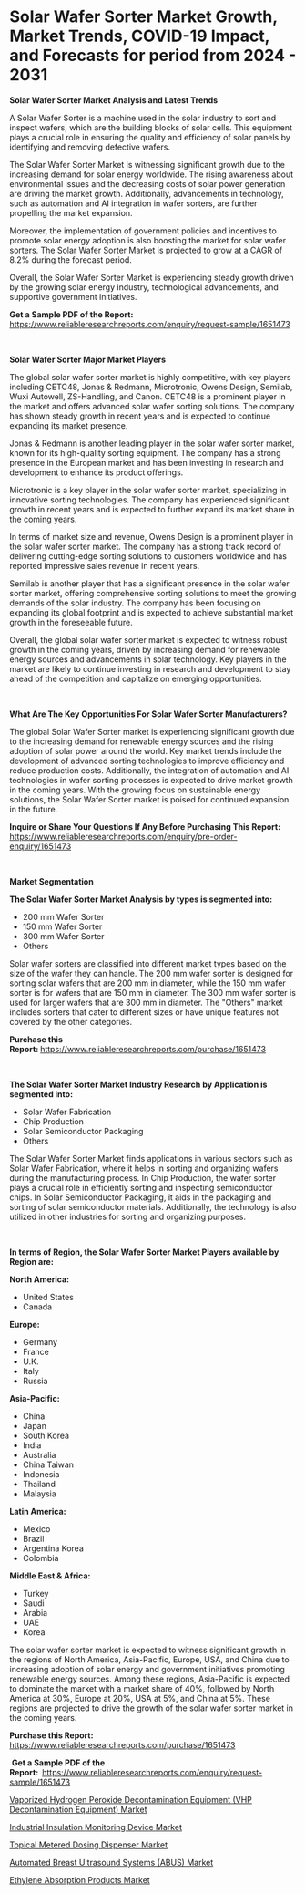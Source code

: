 <p><h1>Solar Wafer Sorter Market Growth, Market Trends, COVID-19 Impact, and Forecasts for period from 2024 - 2031</h1></p><p><strong>Solar Wafer Sorter Market Analysis and Latest Trends</strong></p>
<p><p>A Solar Wafer Sorter is a machine used in the solar industry to sort and inspect wafers, which are the building blocks of solar cells. This equipment plays a crucial role in ensuring the quality and efficiency of solar panels by identifying and removing defective wafers.</p><p>The Solar Wafer Sorter Market is witnessing significant growth due to the increasing demand for solar energy worldwide. The rising awareness about environmental issues and the decreasing costs of solar power generation are driving the market growth. Additionally, advancements in technology, such as automation and AI integration in wafer sorters, are further propelling the market expansion.</p><p>Moreover, the implementation of government policies and incentives to promote solar energy adoption is also boosting the market for solar wafer sorters. The Solar Wafer Sorter Market is projected to grow at a CAGR of 8.2% during the forecast period.</p><p>Overall, the Solar Wafer Sorter Market is experiencing steady growth driven by the growing solar energy industry, technological advancements, and supportive government initiatives.</p></p>
<p><strong>Get a Sample PDF of the Report:&nbsp;</strong> <a href="https://www.reliableresearchreports.com/enquiry/request-sample/1651473">https://www.reliableresearchreports.com/enquiry/request-sample/1651473</a></p>
<p>&nbsp;</p>
<p><strong>Solar Wafer Sorter Major Market Players</strong></p>
<p><p>The global solar wafer sorter market is highly competitive, with key players including CETC48, Jonas & Redmann, Microtronic, Owens Design, Semilab, Wuxi Autowell, ZS-Handling, and Canon. CETC48 is a prominent player in the market and offers advanced solar wafer sorting solutions. The company has shown steady growth in recent years and is expected to continue expanding its market presence.</p><p>Jonas & Redmann is another leading player in the solar wafer sorter market, known for its high-quality sorting equipment. The company has a strong presence in the European market and has been investing in research and development to enhance its product offerings.</p><p>Microtronic is a key player in the solar wafer sorter market, specializing in innovative sorting technologies. The company has experienced significant growth in recent years and is expected to further expand its market share in the coming years.</p><p>In terms of market size and revenue, Owens Design is a prominent player in the solar wafer sorter market. The company has a strong track record of delivering cutting-edge sorting solutions to customers worldwide and has reported impressive sales revenue in recent years.</p><p>Semilab is another player that has a significant presence in the solar wafer sorter market, offering comprehensive sorting solutions to meet the growing demands of the solar industry. The company has been focusing on expanding its global footprint and is expected to achieve substantial market growth in the foreseeable future.</p><p>Overall, the global solar wafer sorter market is expected to witness robust growth in the coming years, driven by increasing demand for renewable energy sources and advancements in solar technology. Key players in the market are likely to continue investing in research and development to stay ahead of the competition and capitalize on emerging opportunities.</p></p>
<p>&nbsp;</p>
<p><strong>What Are The Key Opportunities For Solar Wafer Sorter Manufacturers?</strong></p>
<p><p>The global Solar Wafer Sorter market is experiencing significant growth due to the increasing demand for renewable energy sources and the rising adoption of solar power around the world. Key market trends include the development of advanced sorting technologies to improve efficiency and reduce production costs. Additionally, the integration of automation and AI technologies in wafer sorting processes is expected to drive market growth in the coming years. With the growing focus on sustainable energy solutions, the Solar Wafer Sorter market is poised for continued expansion in the future.</p></p>
<p><strong>Inquire or Share Your Questions If Any Before Purchasing This Report:</strong> <a href="https://www.reliableresearchreports.com/enquiry/pre-order-enquiry/1651473">https://www.reliableresearchreports.com/enquiry/pre-order-enquiry/1651473</a></p>
<p>&nbsp;</p>
<p><strong>Market Segmentation</strong></p>
<p><strong>The Solar Wafer Sorter Market Analysis by types is segmented into:</strong></p>
<p><ul><li>200 mm Wafer Sorter</li><li>150 mm Wafer Sorter</li><li>300 mm Wafer Sorter</li><li>Others</li></ul></p>
<p><p>Solar wafer sorters are classified into different market types based on the size of the wafer they can handle. The 200 mm wafer sorter is designed for sorting solar wafers that are 200 mm in diameter, while the 150 mm wafer sorter is for wafers that are 150 mm in diameter. The 300 mm wafer sorter is used for larger wafers that are 300 mm in diameter. The "Others" market includes sorters that cater to different sizes or have unique features not covered by the other categories.</p></p>
<p><strong>Purchase this Report:&nbsp;</strong><a href="https://www.reliableresearchreports.com/purchase/1651473">https://www.reliableresearchreports.com/purchase/1651473</a></p>
<p>&nbsp;</p>
<p><strong>The Solar Wafer Sorter Market Industry Research by Application is segmented into:</strong></p>
<p><ul><li>Solar Wafer Fabrication</li><li>Chip Production</li><li>Solar Semiconductor Packaging</li><li>Others</li></ul></p>
<p><p>The Solar Wafer Sorter Market finds applications in various sectors such as Solar Wafer Fabrication, where it helps in sorting and organizing wafers during the manufacturing process. In Chip Production, the wafer sorter plays a crucial role in efficiently sorting and inspecting semiconductor chips. In Solar Semiconductor Packaging, it aids in the packaging and sorting of solar semiconductor materials. Additionally, the technology is also utilized in other industries for sorting and organizing purposes.</p></p>
<p>&nbsp;</p>
<p><strong>In terms of Region, the Solar Wafer Sorter Market Players available by Region are:</strong></p>
<p>
    <p> <strong> North America: </strong>
        <ul>
            <li>United States</li>
            <li>Canada</li>
        </ul>
        </p> 
    <p> <strong> Europe: </strong>
        <ul>
            <li>Germany</li>
            <li>France</li>
            <li>U.K.</li>
            <li>Italy</li>
            <li>Russia</li>
        </ul>
        </p> 
    <p> <strong> Asia-Pacific: </strong>
        <ul>
            <li>China</li>
            <li>Japan</li>
            <li>South Korea</li>
            <li>India</li>
            <li>Australia</li>
            <li>China Taiwan</li>
            <li>Indonesia</li>
            <li>Thailand</li>
            <li>Malaysia</li>
        </ul>
        </p> 
    <p> <strong> Latin America: </strong>
        <ul>
            <li>Mexico</li>
            <li>Brazil</li>
            <li>Argentina Korea</li>
            <li>Colombia</li>
        </ul>
        </p> 
    <p> <strong> Middle East & Africa: </strong>
        <ul>
            <li>Turkey</li>
            <li>Saudi</li>
            <li>Arabia</li>
            <li>UAE</li>
            <li>Korea</li>
        </ul>
    </p>
    </p>
<p><p>The solar wafer sorter market is expected to witness significant growth in the regions of North America, Asia-Pacific, Europe, USA, and China due to increasing adoption of solar energy and government initiatives promoting renewable energy sources. Among these regions, Asia-Pacific is expected to dominate the market with a market share of 40%, followed by North America at 30%, Europe at 20%, USA at 5%, and China at 5%. These regions are projected to drive the growth of the solar wafer sorter market in the coming years.</p></p>
<p><strong>Purchase this Report: </strong><a href="https://www.reliableresearchreports.com/purchase/1651473">https://www.reliableresearchreports.com/purchase/1651473</a></p>
<p>&nbsp;<strong>Get a Sample PDF of the Report:&nbsp;&nbsp;</strong><a href="https://www.reliableresearchreports.com/enquiry/request-sample/1651473">https://www.reliableresearchreports.com/enquiry/request-sample/1651473</a></p>
<p><strong></strong></p>
<p><p><a href="https://medium.com/@deniseharvey70/vaporized-hydrogen-peroxide-decontamination-equipment-vhp-decontamination-equipment-nbsp-market-e7706fabd1e0">Vaporized Hydrogen Peroxide Decontamination Equipment (VHP Decontamination Equipment) Market</a></p><p><a href="https://github.com/Paul14Anderson63/Market-Research-Report-List-2/blob/main/industrial-insulation-monitoring-device-market.md">Industrial Insulation Monitoring Device Market</a></p><p><a href="https://medium.com/@loririce03/topical-metered-dosing-dispenser-market-exploring-market-share-market-trends-and-future-growth-815915b61e58">Topical Metered Dosing Dispenser Market</a></p><p><a href="https://medium.com/@deniseharvey70/automated-breast-ultrasound-systems-abus-market-size-cagr-trends-2024-2030-1ee7b68113c8">Automated Breast Ultrasound Systems (ABUS) Market</a></p><p><a href="https://github.com/guneycigdem35/Market-Research-Report-List-1/blob/main/ethylene-absorption-products-market.md">Ethylene Absorption Products Market</a></p></p>
